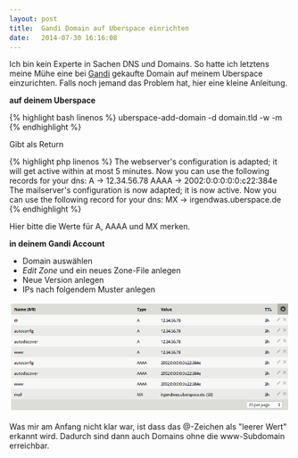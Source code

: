 ```yaml
---
layout: post
title:  Gandi Domain auf Uberspace einrichten
date:   2014-07-30 16:16:08
---
```


Ich bin kein Experte in Sachen DNS und Domains. So hatte ich letztens meine Mühe eine bei [Gandi](https://www.gandi.net/) gekaufte Domain auf meinem Uberspace einzurichten.
Falls noch jemand das Problem hat, hier eine kleine Anleitung.


**auf deinem Uberspace**

{% highlight bash linenos %}
uberspace-add-domain -d domain.tld -w -m
{% endhighlight %}

Gibt als Return

{% highlight php linenos %}
The webserver's configuration is adapted; it will get active within at most 5 minutes.
Now you can use the following records for your dns:
  A -> 12.34.56.78
  AAAA -> 2002:0:0:0:0:0:c22:384e
The mailserver's configuration is now adapted; it is now active.
Now you can use the following record for your dns:
  MX -> irgendwas.uberspace.de
{% endhighlight %}

Hier bitte die Werte für A, AAAA und MX merken.


**in deinem Gandi Account**

- Domain auswählen
- *Edit Zone* und ein neues Zone-File anlegen
- Neue Version anlegen
- IPs nach folgendem Muster anlegen

![Gandi Zone File](/img/posts/gandi/gandi_zone_file.png)

Was mir am Anfang nicht klar war, ist dass das @-Zeichen als "leerer Wert" erkannt wird. Dadurch sind dann auch Domains ohne die www-Subdomain erreichbar.

